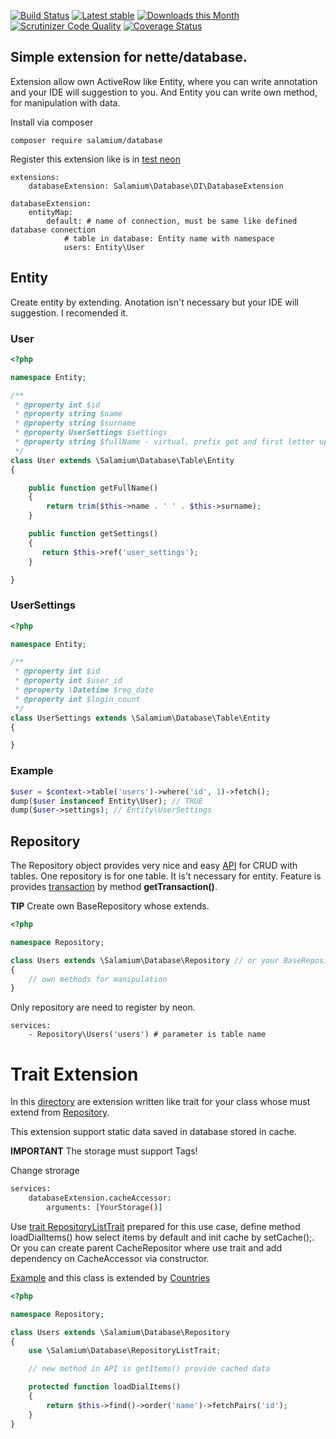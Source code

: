 [![Build Status](https://travis-ci.org/salamium/database.svg?branch=master)](https://travis-ci.org/salamium/database)
[![Latest stable](https://img.shields.io/packagist/v/salamium/database.svg)](https://packagist.org/packages/salamium/database)
[![Downloads this Month](https://img.shields.io/packagist/dm/salamium/database.svg)](https://packagist.org/packages/salamium/database)
[![Scrutinizer Code Quality](https://scrutinizer-ci.com/g/salamium/database/badges/quality-score.png?b=master)](https://scrutinizer-ci.com/g/salamium/database/?branch=master)
[![Coverage Status](https://coveralls.io/repos/github/salamium/database/badge.svg?branch=master)](https://coveralls.io/github/salamium/database?branch=master)

Simple extension for nette/database.
-----------------------------------

Extension allow own ActiveRow like Entity, where you can write annotation and your IDE will suggestion to you. And Entity you can write own method, for manipulation with data.

Install via composer
```
composer require salamium/database
```

Register this extension like is in [test neon](tests/config/config.neon)

```neon
extensions:
	databaseExtension: Salamium\Database\DI\DatabaseExtension

databaseExtension:
    entityMap:
        default: # name of connection, must be same like defined database connection
            # table in database: Entity name with namespace
            users: Entity\User
```

## Entity

Create entity by extending. Anotation isn't necessary but your IDE will suggestion. I recomended it.

### User
```php
<?php

namespace Entity;

/**
 * @property int $id
 * @property string $name
 * @property string $surname
 * @property UserSettings $settings
 * @property string $fullName - virtual, prefix get and first letter upper then call method getFullName()
 */
class User extends \Salamium\Database\Table\Entity
{

	public function getFullName()
	{
		return trim($this->name . ' ' . $this->surname);
	}

	public function getSettings()
	{
	   return $this->ref('user_settings');
	}

}

```
### UserSettings
```php
<?php

namespace Entity;

/**
 * @property int $id
 * @property int $user_id
 * @property \Datetime $reg_date
 * @property int $login_count
 */
class UserSettings extends \Salamium\Database\Table\Entity
{

}
```

### Example
```php
$user = $context->table('users')->where('id', 1)->fetch();
dump($user instanceof Entity\User); // TRUE
dump($user->settings); // Entity\UserSettings
```

## Repository

The Repository object provides very nice and easy [API](src/Repository.php) for CRUD with tables. One repository is for one table. It is't necessary for entity. Feature is provides [transaction](src/Transaction.php) by method **getTransaction()**.

**TIP** Create own BaseRepository whose extends.

```php
<?php

namespace Repository;

class Users extends \Salamium\Database\Repository // or your BaseRepository extended \Salamium\Database\Repository
{
    // own methods for manipulation
}
```

Only repository are need to register by neon.
```neon
services:
	- Repository\Users('users') # parameter is table name
```

# Trait Extension
In this [directory](src/Extension/) are extension written like trait for your class whose must extend from [Repository](src/Repository.php).

This extension support static data saved in database stored in cache.

**IMPORTANT** The storage must support Tags!

Change strorage
```sh
services:
	databaseExtension.cacheAccessor:
		arguments: [YourStorage()]
```

Use [trait RepositoryListTrait](src/RepositoryListTrait.php) prepared for this use case, define method loadDialItems() how select items by default and init cache by setCache();. Or you can create parent CacheRepositor where use trait and add dependency on CacheAccessor via constructor.

[Example](tests/Model/Repository/RepositoryCache.php) and this class is extended by [Countries](tests/Model/Repository/Countries.php)
```php
<?php

namespace Repository;

class Users extends \Salamium\Database\Repository
{
	use \Salamium\Database\RepositoryListTrait;

	// new method in API is getItems() provide cached data

	protected function loadDialItems()
	{
		return $this->find()->order('name')->fetchPairs('id');
	}
}
```